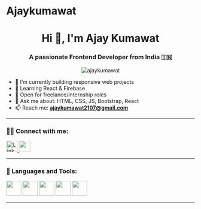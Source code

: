 # Ajaykumawat
<h1 align="center">Hi 👋, I'm Ajay Kumawat</h1>
<h3 align="center">A passionate Frontend Developer from India 🇮🇳</h3>

<p align="center">
  <img src="https://komarev.com/ghpvc/?username=ajaykumawat&label=Profile%20views&color=0e75b6&style=flat" alt="ajaykumawat" />
</p>

- 🔭 I’m currently building responsive web projects  
- 🌱 Learning React & Firebase  
- 💼 Open for freelance/internship roles  
- 💬 Ask me about: HTML, CSS, JS, Bootstrap, React  
- 📫 Reach me: **ajaykumawat2107@gmail.com**  

---

### 🧑‍💻 Connect with me:
<p align="left">
  <a href="https://linkedin.com/in/ajay-kumawat-988107215" target="_blank">
    <img src="https://cdn.jsdelivr.net/gh/devicons/devicon/icons/linkedin/linkedin-original.svg" alt="LinkedIn" width="30" />
  </a>
  <a href="mailto:ajaykumawat2107@gmail.com" target="_blank">
    <img src="https://cdn-icons-png.flaticon.com/512/732/732200.png" width="30" />
  </a>
  
    
  
</p>

---

### 🚀 Languages and Tools:

<p align="left">
  <img src="https://cdn.jsdelivr.net/gh/devicons/devicon/icons/html5/html5-original.svg" width="40" />
  <img src="https://cdn.jsdelivr.net/gh/devicons/devicon/icons/css3/css3-original.svg" width="40" />
  <img src="https://cdn.jsdelivr.net/gh/devicons/devicon/icons/javascript/javascript-original.svg" width="40" />
  <img src="https://cdn.jsdelivr.net/gh/devicons/devicon/icons/bootstrap/bootstrap-original.svg" width="40" />
  <img src="https://cdn.jsdelivr.net/gh/devicons/devicon/icons/react/react-original.svg" width="40" />
</p>

---



